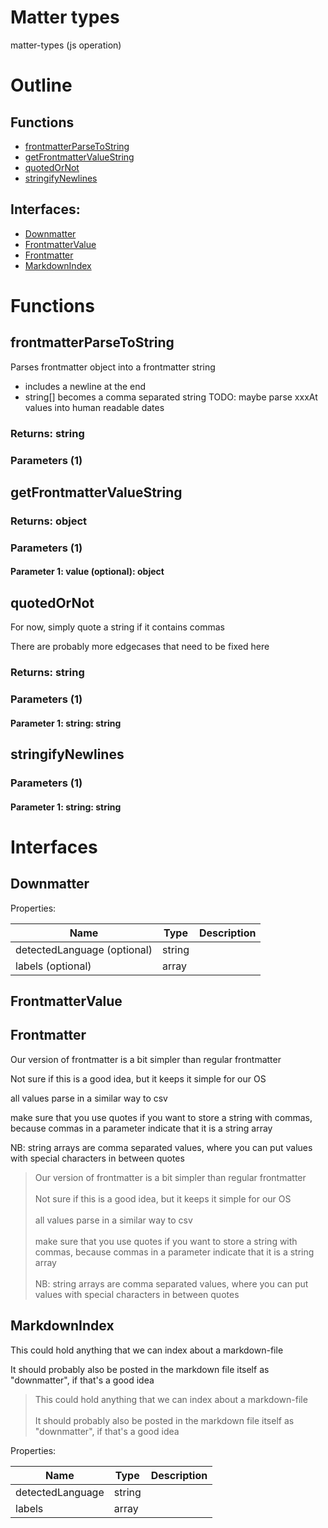 # Matter types

matter-types (js operation)



# Outline

## Functions

- [frontmatterParseToString](#frontmatterParseToString)
- [getFrontmatterValueString](#getFrontmatterValueString)
- [quotedOrNot](#quotedOrNot)
- [stringifyNewlines](#stringifyNewlines)

## Interfaces:

- [Downmatter](#Downmatter)
- [FrontmatterValue](#FrontmatterValue)
- [Frontmatter](#Frontmatter)
- [MarkdownIndex](#MarkdownIndex)



# Functions

## frontmatterParseToString

Parses frontmatter object into a frontmatter string
- includes a newline at the end
- string[] becomes a comma separated string
TODO: maybe parse xxxAt values into human readable dates


### Returns: string

### Parameters (1)

## getFrontmatterValueString

### Returns: object

### Parameters (1)

#### Parameter 1: value (optional): object

## quotedOrNot

For now, simply quote a string if it contains commas

There are probably more edgecases that need to be fixed here


### Returns: string

### Parameters (1)

#### Parameter 1: string: string

## stringifyNewlines

### Parameters (1)

#### Parameter 1: string: string

# Interfaces

## Downmatter

Properties: 

 | Name | Type | Description |
|---|---|---|
| detectedLanguage (optional) | string |  |
| labels (optional) | array |  |



## FrontmatterValue

## Frontmatter

Our version of frontmatter is a bit simpler than regular frontmatter

Not sure if this is a good idea, but it keeps it simple for our OS

all values parse in a similar way to csv

make sure that you use quotes if you want to store a string with commas, because commas in a parameter indicate that it is a string array

NB: string arrays are comma separated values, where you can put values with special characters in between quotes



> Our version of frontmatter is a bit simpler than regular frontmatter<br /><br />Not sure if this is a good idea, but it keeps it simple for our OS<br /><br />all values parse in a similar way to csv<br /><br />make sure that you use quotes if you want to store a string with commas, because commas in a parameter indicate that it is a string array<br /><br />NB: string arrays are comma separated values, where you can put values with special characters in between quotes




## MarkdownIndex

This could hold anything that we can index about a markdown-file

It should probably also be posted in the markdown file itself as "downmatter", if that's a good idea



> This could hold anything that we can index about a markdown-file<br /><br />It should probably also be posted in the markdown file itself as "downmatter", if that's a good idea

Properties: 

 | Name | Type | Description |
|---|---|---|
| detectedLanguage  | string |  |
| labels  | array |  |


